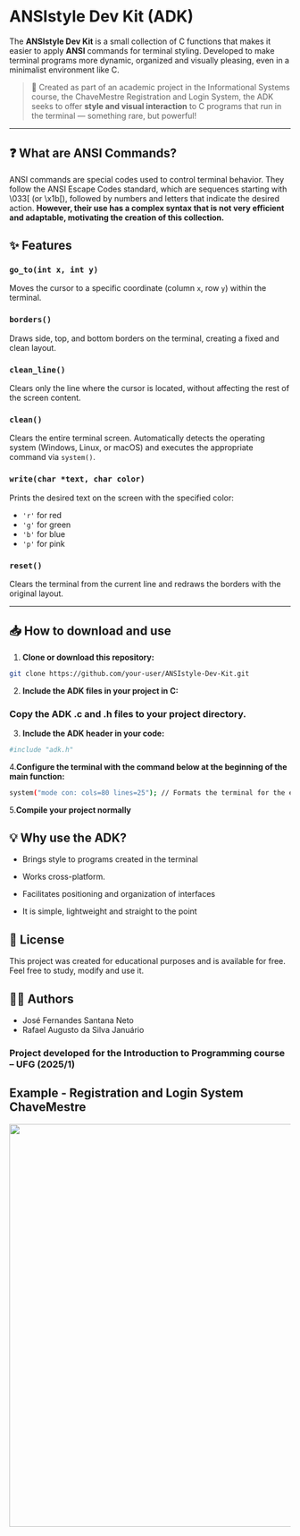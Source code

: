 # ANSIstyle Dev Kit (ADK)

The **ANSIstyle Dev Kit** is a small collection of C functions that makes it easier to apply **ANSI** commands for terminal styling. Developed to make terminal programs more dynamic, organized and visually pleasing, even in a minimalist environment like C.

> 🔧 Created as part of an academic project in the Informational Systems course, the ChaveMestre Registration and Login System, the ADK seeks to offer **style and visual interaction** to C programs that run in the terminal — something rare, but powerful!

---

## ❓ What are ANSI Commands?

ANSI commands are special codes used to control terminal behavior. They follow the ANSI Escape Codes standard, which are sequences starting with \033[ (or \x1b[), followed by numbers and letters that indicate the desired action. **However, their use has a complex syntax that is not very efficient and adaptable, motivating the creation of this collection.**

## ✨ Features

### `go_to(int x, int y)`
Moves the cursor to a specific coordinate (column `x`, row `y`) within the terminal.

### `borders()`
Draws side, top, and bottom borders on the terminal, creating a fixed and clean layout.

### `clean_line()`
Clears only the line where the cursor is located, without affecting the rest of the screen content.

### `clean()`
Clears the entire terminal screen. Automatically detects the operating system (Windows, Linux, or macOS) and executes the appropriate command via `system()`.

### `write(char *text, char color)`
Prints the desired text on the screen with the specified color:
- `'r'` for red
- `'g'` for green
- `'b'` for blue
- `'p'` for pink

### `reset()`
Clears the terminal from the current line and redraws the borders with the original layout.

---

## 📥 How to download and use

1. **Clone or download this repository:**

```bash
git clone https://github.com/your-user/ANSIstyle-Dev-Kit.git
```

2. **Include the ADK files in your project in C:**

### Copy the ADK .c and .h files to your project directory.

3. **Include the ADK header in your code:**

```bash
#include "adk.h"
```

4.**Configure the terminal with the command below at the beginning of the main function:**

```bash
system("mode con: cols=80 lines=25"); // Formats the terminal for the expected layout
```

5.**Compile your project normally**

## 💡 Why use the ADK?

* Brings style to programs created in the terminal
* Works cross-platform.

* Facilitates positioning and organization of interfaces
* It is simple, lightweight and straight to the point

## 📄 License

This project was created for educational purposes and is available for free. Feel free to study, modify and use it.

## 👨‍💻 Authors
* José Fernandes Santana Neto
* Rafael Augusto da Silva Januário
### Project developed for the Introduction to Programming course – UFG (2025/1)

## Example - Registration and Login System ChaveMestre

<img src = "https://github.com/user-attachments/assets/2ef85eba-051c-4a06-a1da-21eec65761ec"  width="720">
